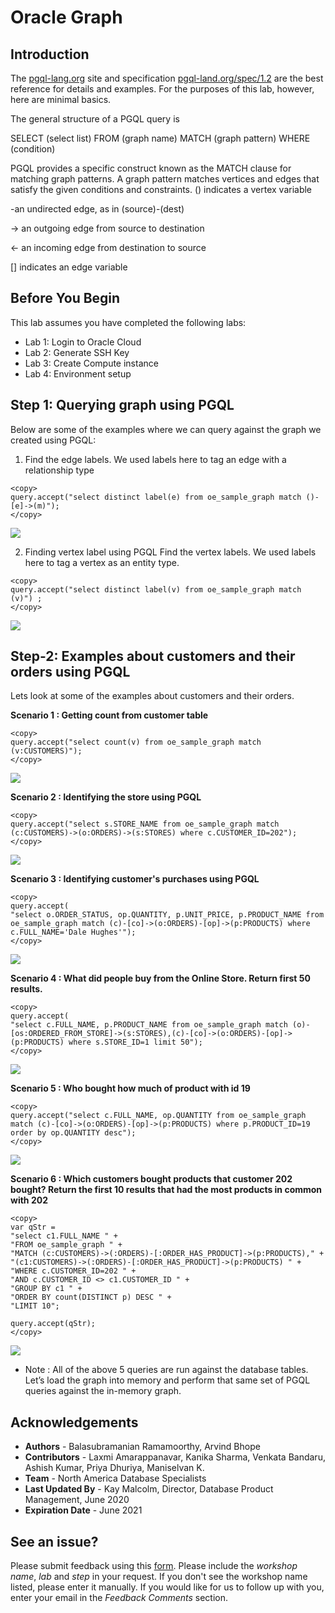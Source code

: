 
# Oracle Graph 

## Introduction

The [pgql-lang.org](pgql-lang.org) site and specification [pgql-land.org/spec/1.2](pgql-land.org/spec/1.2) are the best reference for details and examples. For the purposes of this lab, however, here are minimal basics. 

The general structure of a PGQL query is

SELECT (select list) FROM (graph name) MATCH (graph pattern) WHERE (condition)


PGQL provides a specific construct known as the MATCH clause for matching graph patterns. A graph pattern matches vertices and edges that satisfy the given conditions and constraints. 
() indicates a vertex variable

  -an undirected edge, as in (source)-(dest)

-> an outgoing edge from source to destination

<- an incoming edge from destination to source

[]  indicates an edge variable


## Before You Begin

This lab assumes you have completed the following labs:
- Lab 1:  Login to Oracle Cloud
- Lab 2:  Generate SSH Key
- Lab 3:  Create Compute instance 
- Lab 4:  Environment setup


## **Step 1:** Querying graph using PGQL

Below are some of the examples where we can query against the graph we created using PGQL:

1. Find the edge labels. We used labels here to tag an edge with a relationship type

````
<copy>
query.accept("select distinct label(e) from oe_sample_graph match ()-[e]->(m)");
</copy>
````

![](./images/g3.png " ") 

2. Finding vertex label using PGQL
Find the vertex labels. We used labels here to tag a vertex as an entity type.
````
<copy>
query.accept("select distinct label(v) from oe_sample_graph match (v)") ;
</copy>
````
![](./images/g4.png " ") 

## Step-2: Examples about customers and their orders using PGQL
Lets look at some of the examples about customers and their orders. 

**Scenario 1 : Getting count from customer table**

````
<copy>
query.accept("select count(v) from oe_sample_graph match (v:CUSTOMERS)");
</copy>
````

![](./images/g5.png " ") 


**Scenario 2 : Identifying the store using PGQL**

 ````
 <copy>
 query.accept("select s.STORE_NAME from oe_sample_graph match (c:CUSTOMERS)->(o:ORDERS)->(s:STORES) where c.CUSTOMER_ID=202");
 </copy>
 ````
  
![](./images/IMGG11.PNG " ") 


**Scenario 3 : Identifying customer's purchases using PGQL**

````
<copy>
query.accept(
"select o.ORDER_STATUS, op.QUANTITY, p.UNIT_PRICE, p.PRODUCT_NAME from oe_sample_graph match (c)-[co]->(o:ORDERS)-[op]->(p:PRODUCTS) where c.FULL_NAME='Dale Hughes'");
</copy>
````
 
![](./images/IMGG12.PNG)



**Scenario 4 : What did people buy from the Online Store. Return first 50 results.**

 ````
 <copy>
 query.accept(
"select c.FULL_NAME, p.PRODUCT_NAME from oe_sample_graph match (o)-[os:ORDERED_FROM_STORE]->(s:STORES),(c)-[co]->(o:ORDERS)-[op]->(p:PRODUCTS) where s.STORE_ID=1 limit 50");
 </copy>
 ````
  
![](./images/IMGG13.PNG " ") 



**Scenario 5 : Who bought how much of product  with id 19**

````
<copy>
query.accept("select c.FULL_NAME, op.QUANTITY from oe_sample_graph match (c)-[co]->(o:ORDERS)-[op]->(p:PRODUCTS) where p.PRODUCT_ID=19 order by op.QUANTITY desc");
</copy>
````
 
![](./images/IMGG14.PNG)



**Scenario 6 : Which customers bought products that customer 202 bought? Return the first 10 results  that had the most products in common with 202**

````
<copy>
var qStr = 
"select c1.FULL_NAME " + 
"FROM oe_sample_graph " + 
"MATCH (c:CUSTOMERS)->(:ORDERS)-[:ORDER_HAS_PRODUCT]->(p:PRODUCTS)," +
"(c1:CUSTOMERS)->(:ORDERS)-[:ORDER_HAS_PRODUCT]->(p:PRODUCTS) " +
"WHERE c.CUSTOMER_ID=202 " + 
"AND c.CUSTOMER_ID <> c1.CUSTOMER_ID " +
"GROUP BY c1 " + 
"ORDER BY count(DISTINCT p) DESC " + 
"LIMIT 10";

query.accept(qStr);
</copy>
````
 
![](./images/IMGG15.PNG)

- Note : All of the above 5  queries are run against the database tables. Let’s load the graph into memory and perform that same set of PGQL queries against the in-memory graph.

## Acknowledgements
- **Authors** - Balasubramanian Ramamoorthy, Arvind Bhope
- **Contributors** - Laxmi Amarappanavar, Kanika Sharma, Venkata Bandaru, Ashish Kumar, Priya Dhuriya, Maniselvan K.
- **Team** - North America Database Specialists
- **Last Updated By** - Kay Malcolm, Director, Database Product Management, June 2020
- **Expiration Date** - June 2021

## See an issue?
Please submit feedback using this [form](https://apexapps.oracle.com/pls/apex/f?p=133:1:::::P1_FEEDBACK:1). Please include the *workshop name*, *lab* and *step* in your request.  If you don't see the workshop name listed, please enter it manually. If you would like for us to follow up with you, enter your email in the *Feedback Comments* section.